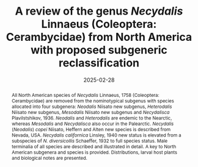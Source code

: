 ---
title: 'A review of the genus <i>Necydalis</i> Linnaeus (Coleoptera: Cerambycidae) from North America with proposed subgeneric reclassification'
date: '2025-02-28'
doi: 'https://doi.org/10.64338/im.1103.yda69'
journal: Insecta Mundi
issue: '1103'
pagination: '1–29'
zoobank: 'urn:lsid:zoobank.org:pub:0EB1E122-BFE7-464A-BDA2-A7A0E9A48BE5'
authors:
  - first_name: 'Daniel'
    last_name: 'Heffern'
    affiliation: '10531 Goldfield Ln., Houston, TX 77064, USA'
    email: 'titanusgiganteus@hotmail.com'
    orcid: 'https://orcid.org/0000-0003-2263-6643'

  - first_name: 'Tatsuya'
    last_name: 'Niisato'
    affiliation: 'Nukuiminamichô 4–26–11, Koganei City, Tokyo, 184–0014 Japan'
    email: 'xinlidaye@gmail.com'
    orcid: 'https://orcid.org/0000-0003-1422-4446'

  - first_name: 'Ronald'
    last_name: 'Alten'
    affiliation: '6025 Sunstone Ave., Alta Loma, CA 91701, USA'
    email: 'salteni1950@outlook.com'

download: 'https://drive.google.com/file/d/1TI_09ED5xvhv8SwMYuH8pKgqR6nca6vZ/view?usp=sharing'

supplementary:

keywords: 
  - Longhorned beetles
  - taxonomy
  - new subgenus
  - new species
  - male terminalia

categories:
  - Coleoptera
  - Cerambycidae
  
references:
  - authors: Aurivillius C.
    year: 1912
    title: 'Coleopterorum Catalogus, pars 39, Cerambycidae: Cerambycinae. W. Junk; Berlin'
    pages: 574 p
    doi: 
    url: 
    access: 

  - authors: Bousquet Y, Laplante S, Hammond HEJ, Langor DW.
    year: 2017
    title: 'Cerambycidae (Coleoptera) of Canada and Alaska: identification guide with nomenclatural, taxonomic, distributional, host-plant, and ecological data. Nakladatelstvi Jan Farkač; Prague'
    pages: 300 p
    doi: 
    url: 
    access: 

  - authors: Chemsak JA.
    year: 2005
    title: 'Illustrated revision of the Cerambycidae of North America. Volume II. Lepturinae. Wolfsgarden Books; Chino, CA'
    pages: 446 p
    doi: 
    url: 
    access: 

  - authors: Craighead FC.
    year: 1923
    title: 'North American cerambycid larvae. A classification and the biology of North American cerambycid larvae. Bulletin of the Canada Department of Agriculture (n.s.) 27'
    pages: 1–239
    doi: 
    url: 
    access: 

  - authors: Danilevsky ML.
    year: 2020
    title: 'Catalogue of Palaearctic Coleoptera. Volume 6/1. Chrysomeloidea I (Vesperidae, Disteniidae, Cerambycidae) updated and revised second edition. Koninklijke Brill; Leiden'
    pages: xxviii + 712 p
    doi: 
    url: 
    access: 

  - authors: Fall HC.
    year: 1901
    title: 'List of the Coleoptera of southern California with notes on habits and descriptions of new species. Occasional Papers of the California Academy of Sciences, San Francisco 8'
    pages: 1–282
    doi: 
    url: 
    access: 

  - authors: Gemminger M, von Harold E.
    year: 1872
    title: 'Catalogus coleopterorum hucusque descriptorum synonymicus et systematicus 9'
    pages: 2669–2988
    doi: 
    url: 
    access: 

  - authors: Haddad S, Shin S, Lemmon AR, Lemmon EM, Svacha P, Farrell BD, Ślipiński A, Windsor D, McKenna DD.
    year: 2018
    title: 'Phylogenomics resolves the enigmatic higher-level phylogeny of longhorned beetles (Cerambycidae). Systematic Entomology 43'
    pages: 68–89
    doi: 
    url: 
    access: 

  - authors: Haldeman SS.
    year: 1847a
    title: 'Material towards a history of the Coleoptera Longicornia of the United States. Transactions of the American Philosophical Society, New Series (2)10'
    pages: 27–66
    doi: 
    url: 
    access: 

  - authors: Haldeman SS.
    year: 1847b
    title: 'Corrections and additions to his paper on the Longicornia of the United States. Proceedings of the American Philosophical Society, Philadelphia 4(28)'
    pages: 371–376
    doi: 
    url: 
    access: 

  - authors: Heffern DJ, Vlasak J, Alten RL.
    year: 2018
    title: 'Larval host plant records, distributional records, and biological information on North American Cerambycidae (Coleoptera). The Coleopterists Bulletin 72(4)'
    pages: 739-750
    doi: 
    url: 
    access: 

  - authors: Latreille PA.
    year: 1825
    title: 'Familles naturelles du Regne Animal, exposees succinctement et dans un ordre analytique, avec l’indication de leurs genres. Jean-Baptiste Balliere; Paris'
    pages: 570 p
    doi: 
    url: 
    access: 

  - authors: Latreille PA.
    year: 1829
    title: 'Les crustaces, les arachnides et les insectes, distribues en familles naturelles, ouvrage formant les tomes 4 et 5 de celui de M. le Baron Cuvier sur le regne animal (deuxieme edition). Tome premier. Deterville; Paris'
    pages: xxvii + 584 p
    doi: 
    url: 
    access: 

  - authors: LeConte JL.
    year: 1869
    title: 'List of the Coleoptera collected in Vancouver’s Island by Henry and Joseph Matthews with descriptions of some new species. The Annals and Magazine of Natural History, London (4)4'
    pages: 368–385
    doi: 
    url: 
    access: 

  - authors: LeConte JL.
    year: 1873
    title: 'New species of North American Coleoptera. Prepared for the Smithsonian Institution. Part II. Smithsonian Miscellaneous Collections 11(264)'
    pages: 169–240
    doi: 
    url: 
    access: 

  - authors: Linnaeus C.
    year: 1758
    title: 'Systema Naturae per regna tria naturae secundum classes, ordines, genera, species. cum characteribus, differentiis, synonymis, locis. Systema Naturae (Editio 10) Laur. Salvius; Stockholm'
    pages: iii + 824 p
    doi: 
    url: 
    access: 

  - authors: Linsley EG.
    year: 1940
    title: 'A revision of the North American Necydalini. Annals of the Entomological Society of America, Columbus 33(2)'
    pages: 269–281
    doi: 
    url: 
    access: 

  - authors: Linsley EG, Chemsak JA.
    year: 1972
    title: 'Cerambycidae of North America. Part VI, No. 1. Taxonomy and classification of the subfamily Lepturinae. University of California Publications in Entomology, Berkeley 69'
    pages: i–viii + 1–138
    doi: 
    url: 
    access: 

  - authors: Matsushita M.
    year: 1933
    title: 'Beitrag zur Kenntnis der Cerambyciden des japanischen Reichs. Journal of the Faculty of Agriculture of Hokkaido Imperial University, Sapporo 34'
    pages: i‒ix + 157‒445
    doi: 
    url: 
    access: 

  - authors: Mitono T.
    year: 1941
    title: '94. Cerambycidae. In: Miwa Y, Chujo M (eds.). Catalogus Coleopterorum Japonicorum. Noda-syobo; Taihoku'
    pages: ii + 283 p
    doi: 
    url: 
    access: 

  - authors: Nie R, Vogler AP, Yang X-K, Lin M.
    year: 2020
    title: 'Higher-level phylogeny of longhorn beetles (Coleoptera: Chrysomeloidea) inferred from mitochondrial genomes. Systematic Entomology 46'
    pages: 56–70
    doi: 
    url: 
    access: 

  - authors: Panzer GWF.
    year: 1797
    title: 'Faunae Insectorum Germanicae initia oder Deutschlands Insecten. Felsecker, Nurnberg 4(37–48)'
    pages: pls. XXXVII–XLVIII
    doi: 
    url: 
    access: 

  - authors: Plavilstshikov NN.
    year: 1936
    title: 'Faune de l’URSS. Insectes Coleopteres. Cerambycidae (P. 1). Fauna SSSR, Moscou-Leningrad 21(1)'
    pages: i–ix, 1–611
    doi: 
    url: 
    access: 

  - authors: Rivers JJ.
    year: 1890
    title: 'Three new species of Coleoptera. Entomologica Americana 6(6)'
    pages: 111–112
    doi: 
    url: 
    access: 

  - authors: Say T.
    year: 1835
    title: 'Descriptions of new North American coleopterous insects and observations on some already described. Boston Journal of Natural History 1(2)'
    pages: 151–203
    doi: 
    url: 
    access: 

  - authors: Schaeffer CFA.
    year: 1932
    title: 'Notes and descriptions of new Cerambycidae. Bulletin of the Brooklyn Entomological Society 27(3)'
    pages: 152–154
    doi: 
    url: 
    access: 

  - authors: Schrank FP.
    year: 1798
    title: 'Fauna Boica: durchgedachte Geschichte der in Baiern einheimischen und zahmen Thiere 1(2)'
    pages: 293–720
    doi: 
    url: 
    access: 

  - authors: Swift IP.
    year: 2008
    title: 'Ecological and biogeographical observations on Cerambycidae (Coleoptera) from California, USA. Insecta Mundi 26'
    pages: 1–7
    doi: 
    url: 
    access: 

  - authors: Tavakilian GL, Chevillotte H.
    year: 2024
    title: 'Titan database about Longhorns or Timber-Beetles (Cerambycidae).'
    pages: 
    doi: 
    url: 
    access: (Last accessed 10 November 2024.)

  - authors: Van Dyke EC.
    year: 1923
    title: 'New species of Coleoptera from California. Bulletin of the Brooklyn Entomological Society 18(2)'
    pages: 37–53
    doi: 
    url: 
    access: 

  - authors: Vlasak J, Vlasakova K.
    year: 2021
    title: 'New larval host plants and ecological observations on North American Cerambycidae (Coleoptera). Insecta Mundi 0901'
    pages: 1–23
    doi: 
    url: 
    access: 

  - authors: Yamasako J, Lin MY.
    year: 2018
    title: 'Review of the genus <i>Metipocregyes </i>Breuning, 1939 with two new combinations and three new species (Coleoptera, Cerambycidae, Lamiinae, Mesosini). Zootaxa 4532(4)'
    pages: 503–522
    doi: 
    url: 
    access: 
 
abstract: 'All North American species of <i>Necydalis </i>Linnaeus, 1758 (Coleoptera: Cerambycidae) are removed from the nominotypical subgenus with species allocated into four subgenera: <i>Neodalis </i>Niisato new subgenus, <i>Heterodalis </i>Niisato new subgenus, <i>Mesodalis </i>Niisato new subgenus and <i>Necydalisca </i>Plavilstshikov, 1936. <i>Neodalis </i>and <i>Heterodalis </i>are endemic to the Nearctic, whereas <i>Mesodalis </i>and <i>Necydalisca </i>also occur in the Palearctic. <i>Necydalis </i>(<i>Neodalis</i>) <i>copei </i>Niisato, Heffern and Alten new species is described from Nevada, USA. <i>Necydalis californica </i>Linsley, 1940 new status is elevated from a subspecies of <i>N. diversicollis </i>Schaeffer, 1932 to full species status. Male terminalia of all species are described and illustrated in detail. A key to North American subgenera and species is provided. Distributions, larval host plants and biological notes are presented.'

---